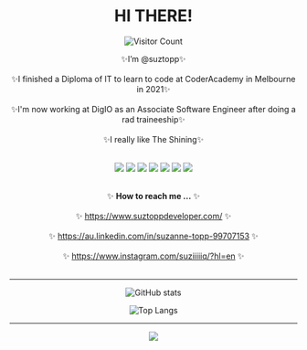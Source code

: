 <div align="center">

  # HI THERE!


![Visitor Count](https://profile-counter.glitch.me/{suztopp}/count.svg)

<!-- <div align="center"> -->

✨I’m @suztopp✨ <br></br>
✨I finished a Diploma of IT to learn to code at CoderAcademy in Melbourne in 2021✨ <br></br>
✨I'm now working at DigIO as an Associate Software Engineer after doing a rad traineeship✨ <br></br>
✨I really like The Shining✨ <br></br>

<img src="https://img.icons8.com/nolan/50/ruby-programming-language.png"/> <img src="https://img.icons8.com/nolan/50/javascript.png"/> <img src="https://img.icons8.com/nolan/50/html.png"/> <img src="https://img.icons8.com/nolan/50/css-filetype.png"/> <img src="https://img.icons8.com/nolan/50/linux--v1.png"/> <img src="https://img.icons8.com/nolan/50/react-native.png"/> <img src="https://img.icons8.com/nolan/64/mac-logo.png"/> <br></br>

✨ **How to reach me ...**  ✨ <br></br>
✨ https://www.suztoppdeveloper.com/  ✨ <br></br>
✨ https://au.linkedin.com/in/suzanne-topp-99707153  ✨ <br></br>
✨ https://www.instagram.com/suziiiiiq/?hl=en  ✨ <br></br>

---

<!-- <img align="center" alt="codeSTACKr's Github Stats" src="https://github-readme-stats.vercel.app/api?username=suztopp&show_icons=true&hide_border=true&theme=tokyonight" /><br><br> -->

![GitHub stats](https://github-readme-stats.vercel.app/api?username=suztopp&theme=synthwave&show_icons=true)

<!-- [![Top Langs](https://github-readme-stats.vercel.app/api/top-langs/?username=suztopp&theme=cobalt)](https://github.com/anuraghazra/github-readme-stats) -->

![Top Langs](https://github-readme-stats.vercel.app/api/top-langs/?username=suztopp&layout=compact&theme=cobalt)


<!-- [![Top Langs](https://github-readme-stats.vercel.app/api/top-langs/?username=suztopp&theme=cobalt)](https://github.com/anuraghazra/github-readme-stats) -->

---

![](https://media.giphy.com/media/M5JeQMGRmuz0A/giphy.gif)

</div>
